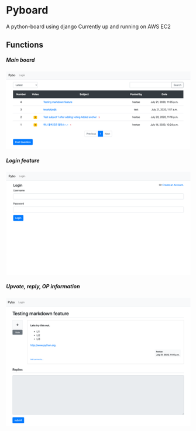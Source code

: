 # Pyboard

A python-board using django
Currently up and running on AWS EC2

## Functions

##### Main board
![](readme_images/main.png)

##### Login feature
![](readme_images/login.png)

##### Upvote, reply, OP information 
![](readme_images/board.png)
